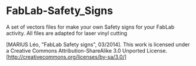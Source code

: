 FabLab-Safety_Signs
===================

A set of vectors files for make your own Safety signs for your FabLab activity. All files are adapted for laser vinyl cutting

[MARIUS Léo, "FabLab Safety signs", 03/2014].
This work is licensed under a Creative Commons Attribution-ShareAlike 3.0 Unported License. [http://creativecommons.org/licenses/by-sa/3.0/]
